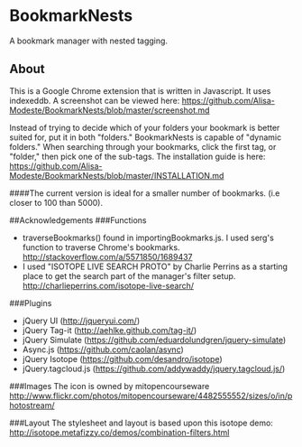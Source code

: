BookmarkNests
=============

A bookmark manager with nested tagging.

About
-----
This is a Google Chrome extension that is written in Javascript. It uses indexeddb. A screenshot can be viewed here: https://github.com/Alisa-Modeste/BookmarkNests/blob/master/screenshot.md

Instead of trying to decide which of your folders your bookmark is better suited for, put it in both "folders." BookmarkNests is capable of "dynamic folders." When searching through your bookmarks, click the first tag, or "folder," then pick one of the sub-tags. The installation guide is here: https://github.com/Alisa-Modeste/BookmarkNests/blob/master/INSTALLATION.md

####The current version is ideal for a smaller number of bookmarks. (i.e closer to 100 than 5000).

##Acknowledgements
###Functions
- traverseBookmarks() found in importingBookmarks.js. I used serg's function to traverse Chrome's bookmarks. http://stackoverflow.com/a/5571850/1689437
- I used "ISOTOPE LIVE SEARCH PROTO" by Charlie Perrins as a starting place to get the search part of the manager's filter setup. http://charlieperrins.com/isotope-live-search/

###Plugins
- jQuery UI (http://jqueryui.com/)
- jQuery Tag-it (http://aehlke.github.com/tag-it/)
- jQuery Simulate (https://github.com/eduardolundgren/jquery-simulate)
- Async.js (https://github.com/caolan/async)
- jQuery Isotope (https://github.com/desandro/isotope)
- jQuery.tagcloud.js (https://github.com/addywaddy/jquery.tagcloud.js/)

###Images
The icon is owned by mitopencourseware http://www.flickr.com/photos/mitopencourseware/4482555552/sizes/o/in/photostream/

###Layout
The stylesheet and layout is based upon this isotope demo: http://isotope.metafizzy.co/demos/combination-filters.html
